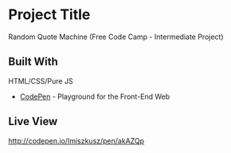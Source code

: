 # Project Title

Random Quote Machine (Free Code Camp - Intermediate Project)


## Built With

HTML/CSS/Pure JS
* [CodePen](http://codepen.io/) - Playground for the Front-End Web


## Live View

http://codepen.io/Imiszkusz/pen/akAZQp

